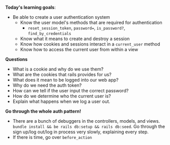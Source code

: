 **Today's learning goals**:
* Be able to create a user authentication system
  * Know the user model's methods that are required for authentication
    * `reset_session_token`, `password=`, `is_password?`, `find_by_credentials`
  * Know what it means to create and destroy a session
  * Know how cookies and sessions interact in a `current_user` method
  * Know how to access the current user from within a view

**Questions** 
- What is a cookie and why do we use them?
- What are the cookies that rails provides for us? 
- What does it mean to be logged into our web app? 
- Why do we need the auth token? 
- How can we tell if the user input the correct password? 
- How do we determine who the current user is? 
- Explain what happens when we log a user out. 

**Go through the whole auth pattern!**
- There are a bunch of debuggers in the controllers, models, and views. `bundle install && be rails db:setup && rails db:seed`. Go through the sign up/log out/log in process very slowly, explaining every step.
- If there is time, go over `before_action` 
